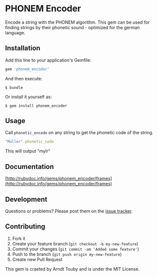 # PHONEM Encoder

Encode a string with the PHONEM algorithm. This gem can be used for finding strings by their phonetic sound - optimized for the german language.


## Installation

Add this line to your application's Gemfile:

```ruby
gem 'phonem_encoder'
```
And then execute:

    $ bundle

Or install it yourself as:

    $ gem install phonem_encoder


## Usage

Call `phonetic_encode` on any string to get the phonetic code of the string.

```ruby
"Müller".phonetic_code
```

This will output "mylr"


## Documentation

[http://rubydoc.info/gems/phonem_encoder/frames](http://rubydoc.info/gems/phonem_encoder/frames)


## Development

Questions or problems? Please post them on the [issue tracker](https://github.com/arndttouby/phonem_encoder/issues).


## Contributing

1. Fork it
2. Create your feature branch (`git checkout -b my-new-feature`)
3. Commit your changes (`git commit -am 'Added some feature'`)
4. Push to the branch (`git push origin my-new-feature`)
5. Create new Pull Request


This gem is craeted by Arndt Touby and is under the MIT License.